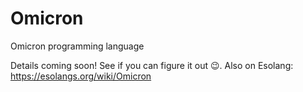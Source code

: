 # Omicron
Omicron programming language

Details coming soon! See if you can figure it out 😉.
Also on Esolang: https://esolangs.org/wiki/Omicron
